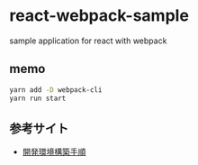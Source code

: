 # react-webpack-sample
sample application for react with webpack

memo
---
```bash
yarn add -D webpack-cli
yarn run start
```
参考サイト
---
- [開発環境構築手順](https://qiita.com/nishina555/items/b2aac6326d6a8ed6753f)
